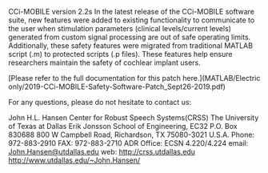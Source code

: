 CCi-MOBILE version 2.2s
In the latest release of the CCi-MOBILE software suite, new features were added to existing functionality to communicate to the user when stimulation parameters (clinical levels/current levels) generated from custom signal processing are out of safe operating limits. Additionally, these safety features were migrated from traditional MATLAB script (.m) to protected scripts (.p files). These features help ensure researchers maintain the safety of cochlear implant users.

[Please refer to the full documentation for this patch here.](MATLAB/Electric only/2019-CCi-MOBILE-Safety-Software-Patch_Sept26-2019.pdf)

For any questions, please do not hesitate to contact us:

John H.L. Hansen
Center for Robust Speech Systems(CRSS)
The University of Texas at Dallas
Erik Jonsson School of Engineering, EC32  P.O. Box 830688
800 W Campbell Road, Richardson, TX 75080-3021  U.S.A.
Phone: 972-883-2910  FAX:   972-883-2710   ADR Office: ECSN 4.220/4.224
email: John.Hansen@utdallas.edu 
web: http://crss.utdallas.edu
     http://www.utdallas.edu/~John.Hansen/

